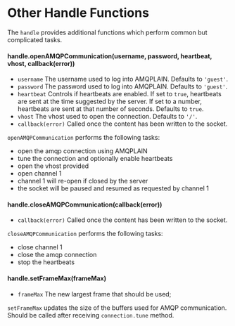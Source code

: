 # Other Handle Functions

The `handle` provides additional functions which perform common but complicated tasks.

#### handle.openAMQPCommunication(username, password, heartbeat, vhost, callback(error))

- `username` The username used to log into AMQPLAIN. Defaults to `'guest'`.
- `password` The password used to log into AMQPLAIN. Defaults to `'guest'`.
- `heartbeat` Controls if heartbeats are enabled.  If set to `true`, heartbeats are sent at the time suggested by the server. If set to a number, heartbeats are sent at that number of seconds. Defaults to `true`.
- `vhost` The vhost used to open the connection. Defaults to `'/'`.
- `callback(error)` Called once the content has been written to the socket.

`openAMQPCommunication` performs the following tasks:

- open the amqp connection using AMQPLAIN
- tune the connection and optionally enable heartbeats
- open the vhost provided
- open channel 1
- channel 1 will re-open if closed by the server
- the socket will be paused and resumed as requested by channel 1

#### handle.closeAMQPCommunication(callback(error))

- `callback(error)` Called once the content has been written to the socket.

`closeAMQPCommunication` performs the following tasks:

- close channel 1
- close the amqp connection
- stop the heartbeats

#### handle.setFrameMax(frameMax)

- `frameMax` The new largest frame that should be used;

`setFrameMax` updates the size of the buffers used for AMQP communication.  Should be called after receiving `connection.tune` method.
